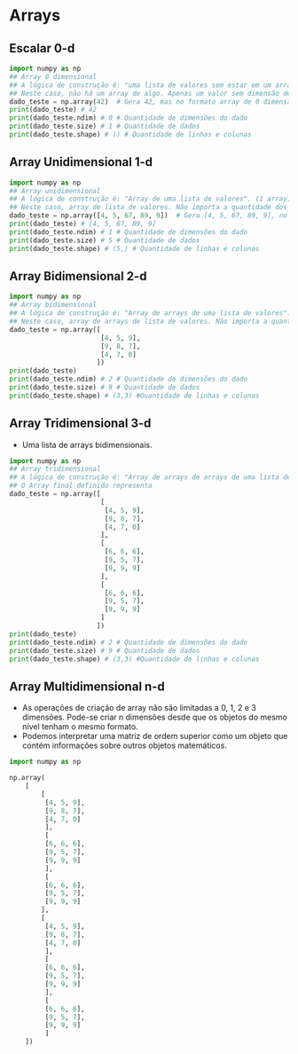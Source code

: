 # Arrays

## Escalar 0-d
```python
import numpy as np
## Array 0 dimensional
## A lógica de construção é: "uma lista de valores sem estar em um array". (0 sucessões de arrays)
## Neste caso, não há um array de algo. Apenas um valor sem dimensão de array.
dado_teste = np.array(42)  # Gera 42, mas no formato array de 0 dimensão.
print(dado_teste) # 42
print(dado_teste.ndim) # 0 # Quantidade de dimensões do dado
print(dado_teste.size) # 1 # Quantidade de dados
print(dado_teste.shape) # () # Quantidade de linhas e colunas
```  

## Array Unidimensional 1-d
```python
import numpy as np
## Array unidimensional
## A lógica de construção é: "Array de uma lista de valores". (1 array)
## Neste caso, array de lista de valores. Não importa a quantidade dos valores. A dimensão é 1: "array de lista de valores".
dado_teste = np.array([4, 5, 67, 89, 9])  # Gera [4, 5, 67, 89, 9], no formato array de 1 dimensão.
print(dado_teste) # [4, 5, 67, 89, 9]
print(dado_teste.ndim) # 1 # Quantidade de dimensões do dado
print(dado_teste.size) # 5 # Quantidade de dados
print(dado_teste.shape) # (5,) # Quantidade de linhas e colunas
```  

## Array Bidimensional 2-d
```python
import numpy as np
## Array bidimensional
## A lógica de construção é: "Array de arrays de uma lista de valores". (2 sucessões de arrays)
## Neste caso, array de arrays de lista de valores. Não importa a quantidade dos valores. A dimensão é 2: "array de array de lista de valores".
dado_teste = np.array([
                       [4, 5, 9],
                       [9, 8, 7],
                       [4, 7, 0]
                      ])
print(dado_teste)
print(dado_teste.ndim) # 2 # Quantidade de dimensões do dado
print(dado_teste.size) # 9 # Quantidade de dados
print(dado_teste.shape) # (3,3) #Quantidade de linhas e colunas
```  

## Array Tridimensional 3-d
- Uma lista de arrays bidimensionais.
```python
import numpy as np
## Array tridimensional
## A lógica de construção é: "Array de arrays de arrays de uma lista de valores". (3 sucessões de arrays)
## O Array final definido representa 
dado_teste = np.array([
                       [
                        [4, 5, 9],
                        [9, 8, 7],
                        [4, 7, 0]
                       ],
                       [
                        [6, 6, 6],
                        [9, 5, 7],
                        [9, 9, 9]
                       ],
                       [
                        [6, 6, 6],
                        [9, 5, 7],
                        [9, 9, 9]
                       ]
                      ])
print(dado_teste)
print(dado_teste.ndim) # 2 # Quantidade de dimensões do dado
print(dado_teste.size) # 9 # Quantidade de dados
print(dado_teste.shape) # (3,3) #Quantidade de linhas e colunas
```  

## Array Multidimensional n-d
- As operações de criação de array não são limitadas a 0, 1, 2 e 3 dimensões. Pode-se criar n dimensões desde que os objetos do mesmo nível tenham o mesmo formato.
- Podemos interpretar uma matriz de ordem superior como um objeto que contém informações sobre outros objetos matemáticos.
```python
import numpy as np

np.array(
    [
        [
         [4, 5, 9],
         [9, 8, 7],
         [4, 7, 0]
         ],
         [
         [6, 6, 6],
         [9, 5, 7],
         [9, 9, 9]
         ],
         [
         [6, 6, 6],
         [9, 5, 7],
         [9, 9, 9]
        ],
        [
         [4, 5, 9],
         [9, 8, 7],
         [4, 7, 0]
         ],
         [
         [6, 6, 6],
         [9, 5, 7],
         [9, 9, 9]
         ],
         [
         [6, 6, 6],
         [9, 5, 7],
         [9, 9, 9]
         ]
    ])
```  